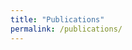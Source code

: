 ```yaml
---
title: "Publications"
permalink: /publications/
---
```


<script src="https://bibbase.org/show?bib=github.com/briemadu/temp/blob/main/mine.bib&jsonp=1"></script>
